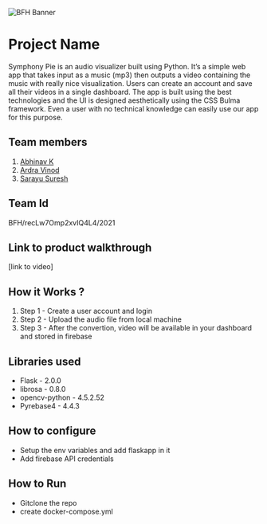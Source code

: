 ![BFH Banner](https://trello-attachments.s3.amazonaws.com/542e9c6316504d5797afbfb9/542e9c6316504d5797afbfc1/39dee8d993841943b5723510ce663233/Frame_19.png)
# Project Name
Symphony Pie is an audio visualizer built using Python. It’s a simple web app that takes input as a music (mp3) then outputs a video containing the music with really nice visualization. Users can create an account and save all their videos in a single dashboard. The app is built using the best technologies and the UI is designed aesthetically using the CSS Bulma framework. Even a user with no technical knowledge can easily use our app for this purpose.

## Team members
1. [Abhinav K](https://github.com/abhinavk001)
2. [Ardra Vinod](https://github.com/ardra31)
3. [Sarayu Suresh](https://github.com/sarayu-suresh)
## Team Id
BFH/recLw7Omp2xvIQ4L4/2021
## Link to product walkthrough
[link to video]
## How it Works ?
1. Step 1 - Create a user account and login 
2. Step 2 - Upload the audio file from local machine
3. Step 3 - After the convertion, video will be available in your dashboard and stored in firebase
## Libraries used
- Flask - 2.0.0
- librosa - 0.8.0
- opencv-python - 4.5.2.52
- Pyrebase4 - 4.4.3
## How to configure
- Setup the env variables and add flaskapp in it
- Add firebase API credentials
## How to Run
- Gitclone the repo
- create docker-compose.yml 
